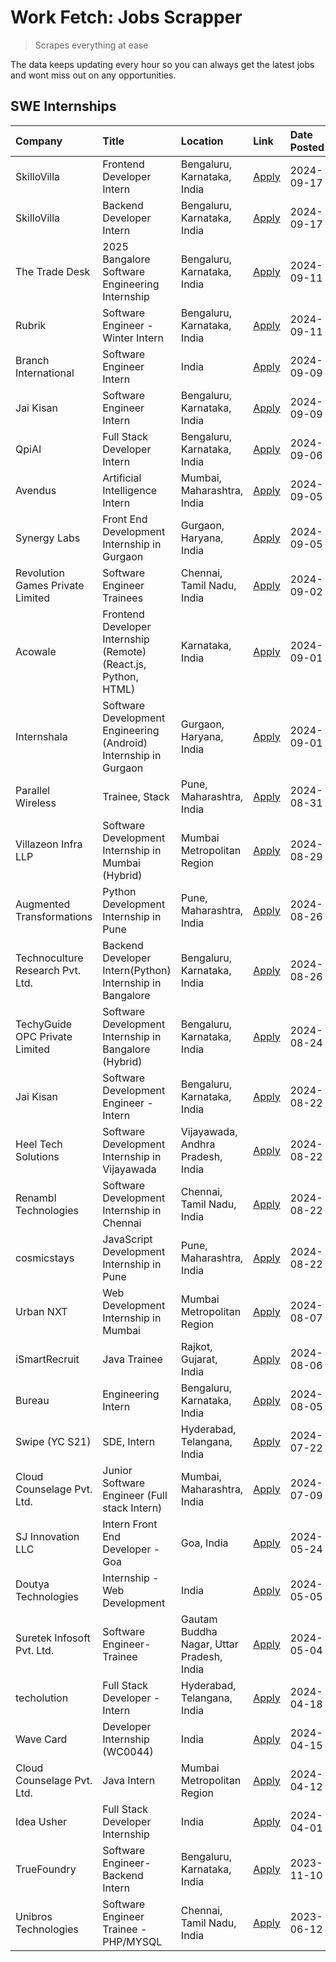 # Work Fetch: Jobs Scrapper
> Scrapes everything at ease

The data keeps updating every hour so you can always get the latest jobs and wont miss out on any opportunities.

## SWE Internships
<!--START_SECTION:workfetch-->
| Company                          | Title                                                            | Location                                  | Link                                                                                                                                                                                                                                                                                      | Date Posted   |
|:---------------------------------|:-----------------------------------------------------------------|:------------------------------------------|:------------------------------------------------------------------------------------------------------------------------------------------------------------------------------------------------------------------------------------------------------------------------------------------|:--------------|
| SkilloVilla                      | Frontend Developer Intern                                        | Bengaluru, Karnataka, India               | [Apply](https://in.linkedin.com/jobs/view/frontend-developer-intern-at-skillovilla-4025873510?position=38&pageNum=0&refId=4lIiU0rYMc0nbEqeKHH2xA%3D%3D&trackingId=X0dqrPqizVRcaxNL48JIqw%3D%3D&trk=public_jobs_jserp-result_search-card)                                                  | 2024-09-17    |
| SkilloVilla                      | Backend Developer Intern                                         | Bengaluru, Karnataka, India               | [Apply](https://in.linkedin.com/jobs/view/backend-developer-intern-at-skillovilla-4025860894?position=60&pageNum=0&refId=4lIiU0rYMc0nbEqeKHH2xA%3D%3D&trackingId=NzjTZrkMmBxwUA52oRWaiQ%3D%3D&trk=public_jobs_jserp-result_search-card)                                                   | 2024-09-17    |
| The Trade Desk                   | 2025 Bangalore Software Engineering Internship                   | Bengaluru, Karnataka, India               | [Apply](https://in.linkedin.com/jobs/view/2025-bangalore-software-engineering-internship-at-the-trade-desk-3987456531?position=4&pageNum=0&refId=4lIiU0rYMc0nbEqeKHH2xA%3D%3D&trackingId=0UV01nOSneMb0z7WMdGu2A%3D%3D&trk=public_jobs_jserp-result_search-card)                           | 2024-09-11    |
| Rubrik                           | Software Engineer - Winter Intern                                | Bengaluru, Karnataka, India               | [Apply](https://in.linkedin.com/jobs/view/software-engineer-winter-intern-at-rubrik-4006567784?position=5&pageNum=0&refId=4lIiU0rYMc0nbEqeKHH2xA%3D%3D&trackingId=QFuUEoCaJhflgM2eLm2i9g%3D%3D&trk=public_jobs_jserp-result_search-card)                                                  | 2024-09-11    |
| Branch International             | Software Engineer Intern                                         | India                                     | [Apply](https://in.linkedin.com/jobs/view/software-engineer-intern-at-branch-international-3360513601?position=16&pageNum=0&refId=4lIiU0rYMc0nbEqeKHH2xA%3D%3D&trackingId=w9mE8hb2fHUDrMvuEcgZHA%3D%3D&trk=public_jobs_jserp-result_search-card)                                          | 2024-09-09    |
| Jai Kisan                        | Software Engineer Intern                                         | Bengaluru, Karnataka, India               | [Apply](https://in.linkedin.com/jobs/view/software-engineer-intern-at-jai-kisan-4024075360?position=26&pageNum=0&refId=4lIiU0rYMc0nbEqeKHH2xA%3D%3D&trackingId=rFCO3WSQeIMOauVBYsc04Q%3D%3D&trk=public_jobs_jserp-result_search-card)                                                     | 2024-09-09    |
| QpiAI                            | Full Stack Developer Intern                                      | Bengaluru, Karnataka, India               | [Apply](https://in.linkedin.com/jobs/view/full-stack-developer-intern-at-qpiai-4017395346?position=39&pageNum=0&refId=4lIiU0rYMc0nbEqeKHH2xA%3D%3D&trackingId=Q%2B%2FJRMfYzoslHLWTRV3%2FXg%3D%3D&trk=public_jobs_jserp-result_search-card)                                                | 2024-09-06    |
| Avendus                          | Artificial Intelligence Intern                                   | Mumbai, Maharashtra, India                | [Apply](https://in.linkedin.com/jobs/view/artificial-intelligence-intern-at-avendus-4017956289?position=45&pageNum=0&refId=4lIiU0rYMc0nbEqeKHH2xA%3D%3D&trackingId=nh%2FjXd4l1WHZWPdbTO4GzA%3D%3D&trk=public_jobs_jserp-result_search-card)                                               | 2024-09-05    |
| Synergy Labs                     | Front End Development Internship in Gurgaon                      | Gurgaon, Haryana, India                   | [Apply](https://in.linkedin.com/jobs/view/front-end-development-internship-in-gurgaon-at-synergy-labs-4018742698?position=56&pageNum=0&refId=4lIiU0rYMc0nbEqeKHH2xA%3D%3D&trackingId=FUDY7KZqwpQL2YKSBlTTYg%3D%3D&trk=public_jobs_jserp-result_search-card)                               | 2024-09-05    |
| Revolution Games Private Limited | Software Engineer Trainees                                       | Chennai, Tamil Nadu, India                | [Apply](https://in.linkedin.com/jobs/view/software-engineer-trainees-at-revolution-games-private-limited-4015912927?position=37&pageNum=0&refId=4lIiU0rYMc0nbEqeKHH2xA%3D%3D&trackingId=px09b%2Br1mREPF5hbZdm%2FMg%3D%3D&trk=public_jobs_jserp-result_search-card)                        | 2024-09-02    |
| Acowale                          | Frontend Developer Internship (Remote) (React.js, Python, HTML)  | Karnataka, India                          | [Apply](https://in.linkedin.com/jobs/view/frontend-developer-internship-remote-react-js-python-html-at-acowale-4014663920?position=2&pageNum=0&refId=4lIiU0rYMc0nbEqeKHH2xA%3D%3D&trackingId=yzXvYdIHbx5ciLiKUpxuvA%3D%3D&trk=public_jobs_jserp-result_search-card)                       | 2024-09-01    |
| Internshala                      | Software Development Engineering (Android) Internship in Gurgaon | Gurgaon, Haryana, India                   | [Apply](https://in.linkedin.com/jobs/view/software-development-engineering-android-internship-in-gurgaon-at-internshala-4015471580?position=7&pageNum=0&refId=4lIiU0rYMc0nbEqeKHH2xA%3D%3D&trackingId=tXKxL31OK70%2Bss8K4IH21Q%3D%3D&trk=public_jobs_jserp-result_search-card)            | 2024-09-01    |
| Parallel Wireless                | Trainee, Stack                                                   | Pune, Maharashtra, India                  | [Apply](https://in.linkedin.com/jobs/view/trainee-stack-at-parallel-wireless-3905689841?position=42&pageNum=0&refId=4lIiU0rYMc0nbEqeKHH2xA%3D%3D&trackingId=%2FDCPfuNk88cA0Y7%2Fep6dPw%3D%3D&trk=public_jobs_jserp-result_search-card)                                                    | 2024-08-31    |
| Villazeon Infra LLP              | Software Development Internship in Mumbai (Hybrid)               | Mumbai Metropolitan Region                | [Apply](https://in.linkedin.com/jobs/view/software-development-internship-in-mumbai-hybrid-at-villazeon-infra-llp-4012998712?position=58&pageNum=0&refId=4lIiU0rYMc0nbEqeKHH2xA%3D%3D&trackingId=J9CmYp%2Bf8ADMrEjDmK0fxw%3D%3D&trk=public_jobs_jserp-result_search-card)                 | 2024-08-29    |
| Augmented Transformations        | Python Development Internship in Pune                            | Pune, Maharashtra, India                  | [Apply](https://in.linkedin.com/jobs/view/python-development-internship-in-pune-at-augmented-transformations-4010741884?position=14&pageNum=0&refId=4lIiU0rYMc0nbEqeKHH2xA%3D%3D&trackingId=EIDHApRRHffveHeB2EBFUw%3D%3D&trk=public_jobs_jserp-result_search-card)                        | 2024-08-26    |
| Technoculture Research Pvt. Ltd. | Backend Developer Intern(Python) Internship in Bangalore         | Bengaluru, Karnataka, India               | [Apply](https://in.linkedin.com/jobs/view/backend-developer-intern-python-internship-in-bangalore-at-technoculture-research-pvt-ltd-4010744714?position=25&pageNum=0&refId=4lIiU0rYMc0nbEqeKHH2xA%3D%3D&trackingId=MxHUFiyTcOcmpWJG1r7QqQ%3D%3D&trk=public_jobs_jserp-result_search-card) | 2024-08-26    |
| TechyGuide OPC Private Limited   | Software Development Internship in Bangalore (Hybrid)            | Bengaluru, Karnataka, India               | [Apply](https://in.linkedin.com/jobs/view/software-development-internship-in-bangalore-hybrid-at-techyguide-opc-private-limited-4009591646?position=36&pageNum=0&refId=4lIiU0rYMc0nbEqeKHH2xA%3D%3D&trackingId=CW%2BKp2Fs%2BOEaFfUdAnfT7g%3D%3D&trk=public_jobs_jserp-result_search-card) | 2024-08-24    |
| Jai Kisan                        | Software Development Engineer - Intern                           | Bengaluru, Karnataka, India               | [Apply](https://in.linkedin.com/jobs/view/software-development-engineer-intern-at-jai-kisan-4027288169?position=9&pageNum=0&refId=4lIiU0rYMc0nbEqeKHH2xA%3D%3D&trackingId=44MFW1zy5a3NOQoVFrcVtw%3D%3D&trk=public_jobs_jserp-result_search-card)                                          | 2024-08-22    |
| Heel Tech Solutions              | Software Development Internship in Vijayawada                    | Vijayawada, Andhra Pradesh, India         | [Apply](https://in.linkedin.com/jobs/view/software-development-internship-in-vijayawada-at-heel-tech-solutions-4007906692?position=19&pageNum=0&refId=4lIiU0rYMc0nbEqeKHH2xA%3D%3D&trackingId=J6N9en2BEoiR3WLhW32gxQ%3D%3D&trk=public_jobs_jserp-result_search-card)                      | 2024-08-22    |
| Renambl Technologies             | Software Development Internship in Chennai                       | Chennai, Tamil Nadu, India                | [Apply](https://in.linkedin.com/jobs/view/software-development-internship-in-chennai-at-renambl-technologies-4007910299?position=21&pageNum=0&refId=4lIiU0rYMc0nbEqeKHH2xA%3D%3D&trackingId=gHhJF%2Fh%2FaiXkkePJVI7dMA%3D%3D&trk=public_jobs_jserp-result_search-card)                    | 2024-08-22    |
| cosmicstays                      | JavaScript Development Internship in Pune                        | Pune, Maharashtra, India                  | [Apply](https://in.linkedin.com/jobs/view/javascript-development-internship-in-pune-at-cosmicstays-4007904825?position=33&pageNum=0&refId=4lIiU0rYMc0nbEqeKHH2xA%3D%3D&trackingId=Youm0IbMgw8bwFwn1ug90w%3D%3D&trk=public_jobs_jserp-result_search-card)                                  | 2024-08-22    |
| Urban NXT                        | Web Development Internship in Mumbai                             | Mumbai Metropolitan Region                | [Apply](https://in.linkedin.com/jobs/view/web-development-internship-in-mumbai-at-urban-nxt-3995561641?position=49&pageNum=0&refId=4lIiU0rYMc0nbEqeKHH2xA%3D%3D&trackingId=Fjwu56KmlZlLclBdLtMtrg%3D%3D&trk=public_jobs_jserp-result_search-card)                                         | 2024-08-07    |
| iSmartRecruit                    | Java Trainee                                                     | Rajkot, Gujarat, India                    | [Apply](https://in.linkedin.com/jobs/view/java-trainee-at-ismartrecruit-3992301825?position=22&pageNum=0&refId=4lIiU0rYMc0nbEqeKHH2xA%3D%3D&trackingId=lo1s8uIRDHyGPgY1hti2hA%3D%3D&trk=public_jobs_jserp-result_search-card)                                                             | 2024-08-06    |
| Bureau                           | Engineering Intern                                               | Bengaluru, Karnataka, India               | [Apply](https://in.linkedin.com/jobs/view/engineering-intern-at-bureau-3993963176?position=59&pageNum=0&refId=4lIiU0rYMc0nbEqeKHH2xA%3D%3D&trackingId=Hh3jKTLg9a9FRrdmmidfhw%3D%3D&trk=public_jobs_jserp-result_search-card)                                                              | 2024-08-05    |
| Swipe (YC S21)                   | SDE, Intern                                                      | Hyderabad, Telangana, India               | [Apply](https://in.linkedin.com/jobs/view/sde-intern-at-swipe-yc-s21-3980368092?position=44&pageNum=0&refId=4lIiU0rYMc0nbEqeKHH2xA%3D%3D&trackingId=%2Br%2FosiYDGpSxYti79CSZNA%3D%3D&trk=public_jobs_jserp-result_search-card)                                                            | 2024-07-22    |
| Cloud Counselage Pvt. Ltd.       | Junior Software Engineer (Full stack Intern)                     | Mumbai, Maharashtra, India                | [Apply](https://in.linkedin.com/jobs/view/junior-software-engineer-full-stack-intern-at-cloud-counselage-pvt-ltd-3967725851?position=12&pageNum=0&refId=4lIiU0rYMc0nbEqeKHH2xA%3D%3D&trackingId=DdHAfL9m6k4ftsCRoptYKA%3D%3D&trk=public_jobs_jserp-result_search-card)                    | 2024-07-09    |
| SJ Innovation LLC                | Intern Front End Developer - Goa                                 | Goa, India                                | [Apply](https://in.linkedin.com/jobs/view/intern-front-end-developer-goa-at-sj-innovation-llc-3931678611?position=10&pageNum=0&refId=4lIiU0rYMc0nbEqeKHH2xA%3D%3D&trackingId=S8lEXMlZ%2FJbwLwlXrt%2BDkA%3D%3D&trk=public_jobs_jserp-result_search-card)                                   | 2024-05-24    |
| Doutya Technologies              | Internship - Web Development                                     | India                                     | [Apply](https://in.linkedin.com/jobs/view/internship-web-development-at-doutya-technologies-3915234831?position=55&pageNum=0&refId=4lIiU0rYMc0nbEqeKHH2xA%3D%3D&trackingId=OEPqXShzz2tmrRmDQNgGig%3D%3D&trk=public_jobs_jserp-result_search-card)                                         | 2024-05-05    |
| Suretek Infosoft Pvt. Ltd.       | Software Engineer-Trainee                                        | Gautam Buddha Nagar, Uttar Pradesh, India | [Apply](https://in.linkedin.com/jobs/view/software-engineer-trainee-at-suretek-infosoft-pvt-ltd-3916999948?position=30&pageNum=0&refId=4lIiU0rYMc0nbEqeKHH2xA%3D%3D&trackingId=HExgK0l0miGBO5yp%2Bi%2Feyg%3D%3D&trk=public_jobs_jserp-result_search-card)                                 | 2024-05-04    |
| techolution                      | Full Stack Developer - Intern                                    | Hyderabad, Telangana, India               | [Apply](https://in.linkedin.com/jobs/view/full-stack-developer-intern-at-techolution-3904814977?position=47&pageNum=0&refId=4lIiU0rYMc0nbEqeKHH2xA%3D%3D&trackingId=%2BIX6sEsPD9Kll3LWxmz0KQ%3D%3D&trk=public_jobs_jserp-result_search-card)                                              | 2024-04-18    |
| Wave Card                        | Developer Internship (WC0044)                                    | India                                     | [Apply](https://in.linkedin.com/jobs/view/developer-internship-wc0044-at-wave-card-3900079966?position=50&pageNum=0&refId=4lIiU0rYMc0nbEqeKHH2xA%3D%3D&trackingId=jLExYTMQx2u2E4ICTuRnxw%3D%3D&trk=public_jobs_jserp-result_search-card)                                                  | 2024-04-15    |
| Cloud Counselage Pvt. Ltd.       | Java Intern                                                      | Mumbai Metropolitan Region                | [Apply](https://in.linkedin.com/jobs/view/java-intern-at-cloud-counselage-pvt-ltd-3896025667?position=32&pageNum=0&refId=4lIiU0rYMc0nbEqeKHH2xA%3D%3D&trackingId=tl6C1qe%2FsO58q6Uahx2%2BvA%3D%3D&trk=public_jobs_jserp-result_search-card)                                               | 2024-04-12    |
| Idea Usher                       | Full Stack Developer Internship                                  | India                                     | [Apply](https://in.linkedin.com/jobs/view/full-stack-developer-internship-at-idea-usher-3879565540?position=17&pageNum=0&refId=4lIiU0rYMc0nbEqeKHH2xA%3D%3D&trackingId=1WiPm2XRNJmw39EvMHaXQQ%3D%3D&trk=public_jobs_jserp-result_search-card)                                             | 2024-04-01    |
| TrueFoundry                      | Software Engineer-Backend Intern                                 | Bengaluru, Karnataka, India               | [Apply](https://in.linkedin.com/jobs/view/software-engineer-backend-intern-at-truefoundry-3779508170?position=35&pageNum=0&refId=4lIiU0rYMc0nbEqeKHH2xA%3D%3D&trackingId=wOSJfTsSly3L5GuSVcf6xQ%3D%3D&trk=public_jobs_jserp-result_search-card)                                           | 2023-11-10    |
| Unibros Technologies             | Software Engineer Trainee - PHP/MYSQL                            | Chennai, Tamil Nadu, India                | [Apply](https://in.linkedin.com/jobs/view/software-engineer-trainee-php-mysql-at-unibros-technologies-3656599241?position=40&pageNum=0&refId=4lIiU0rYMc0nbEqeKHH2xA%3D%3D&trackingId=SWgb1iSU%2Bu2SAoXDAwz4yg%3D%3D&trk=public_jobs_jserp-result_search-card)                             | 2023-06-12    |
<!--END_SECTION:workfetch-->
